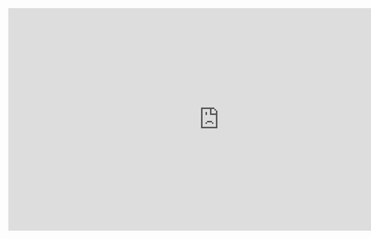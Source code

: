 <iframe width="850" height="450" src="https://datastudio.google.com/embed/reporting/1CLdMr8AXzts3cEdvXc5Wq2tD1fRvQVlt/page/P7ul" frameborder="0" style="border:0" allowfullscreen></iframe>
